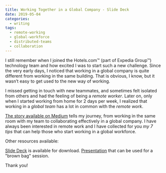 ```yaml
---
title: Working Together in a Global Company - Slide Deck
date: 2019-05-04
categories:
  - writing
tags:
  - remote-working
  - global-workforce
  - distributed-teams
  - collaboration
---
```

I still remember when I joined the Hotels.com™ (part of Expedia Group™) technology team and how excited I was to start such a new challenge. Since the very early days, I noticed that working in a global company is quite different from working in the same building. That is obvious, I know, but it wasn’t easy to get used to the new way of working.

I missed getting in touch with new teammates, and sometimes felt isolated from others and had the feeling of being a *remote worker*. Later on, only when I started working from home for 2 days per week, I realized that working in a *global team* has a lot in common with the *remote work*.

<!--more-->

[The story available on Medium](https://medium.com/expedia-group-tech/working-together-in-a-global-company-d242cee6f440?source=friends_link&sk=e16f366ae77168ab10a6e660c2995e82) tells my journey, from working in the same room with my team to collaborating effectively in a global company. I have always been interested in remote work and I have collected for you _my 7 tips_ that can help those who start working in a global workforce.

Other resources available:

[<i class="fa fa-download" aria-hidden="true"></i> Slide Deck](/downloads/talks/working-together-in-a-global-company.pdf) is available for download.
[<i class="fa fa-youtube" aria-hidden="true"></i> Presentation](/downloads/talks/working-together-in-a-global-company.pdf) that can be used for a "brown bag" session.

Thank you!
